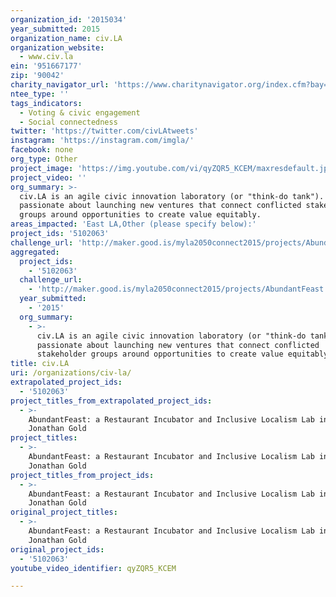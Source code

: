 ```yaml
---
organization_id: '2015034'
year_submitted: 2015
organization_name: civ.LA
organization_website:
  - www.civ.la
ein: '951667177'
zip: '90042'
charity_navigator_url: 'https://www.charitynavigator.org/index.cfm?bay=search.profile&ein=951667177'
ntee_type: ''
tags_indicators:
  - Voting & civic engagement
  - Social connectedness
twitter: 'https://twitter.com/civLAtweets'
instagram: 'https://instagram.com/imgla/'
facebook: none
org_type: Other
project_image: 'https://img.youtube.com/vi/qyZQR5_KCEM/maxresdefault.jpg'
project_video: ''
org_summary: >-
  civ.LA is an agile civic innovation laboratory (or "think-do tank"). We're
  passionate about launching new ventures that connect conflicted stakeholder
  groups around opportunities to create value equitably.
areas_impacted: 'East LA,Other (please specify below):'
project_ids: '5102063'
challenge_url: 'http://maker.good.is/myla2050connect2015/projects/AbundantFeast.html'
aggregated:
  project_ids:
    - '5102063'
  challenge_url:
    - 'http://maker.good.is/myla2050connect2015/projects/AbundantFeast.html'
  year_submitted:
    - '2015'
  org_summary:
    - >-
      civ.LA is an agile civic innovation laboratory (or "think-do tank"). We're
      passionate about launching new ventures that connect conflicted
      stakeholder groups around opportunities to create value equitably.
title: civ.LA
uri: /organizations/civ-la/
extrapolated_project_ids:
  - '5102063'
project_titles_from_extrapolated_project_ids:
  - >-
    AbundantFeast: a Restaurant Incubator and Inclusive Localism Lab inspired by
    Jonathan Gold
project_titles:
  - >-
    AbundantFeast: a Restaurant Incubator and Inclusive Localism Lab inspired by
    Jonathan Gold
project_titles_from_project_ids:
  - >-
    AbundantFeast: a Restaurant Incubator and Inclusive Localism Lab inspired by
    Jonathan Gold
original_project_titles:
  - >-
    AbundantFeast: a Restaurant Incubator and Inclusive Localism Lab inspired by
    Jonathan Gold
original_project_ids:
  - '5102063'
youtube_video_identifier: qyZQR5_KCEM

---
```

